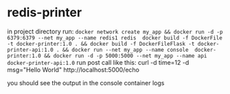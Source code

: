 # redis-printer

in project directory run:
`
docker network create my_app &&
docker run -d -p 6379:6379 --net my_app --name redis1 redis 
docker build -f DockerFile -t docker-printer:1.0 . &&
docker build -f DockerFileFlask -t docker-printer-api:1.0 . &&
docker run --net my_app --name console  docker-printer:1.0 &&
docker run -d -p 5000:5000 --net my_app --name api  docker-printer-api:1.0
`
run post call like this:
curl -d time=12 -d msg="Hello World"  http://localhost:5000/echo

you should see the output in the console container logs
